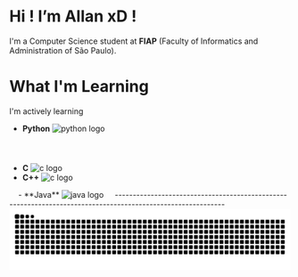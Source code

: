    # **Hi ! I’m Allan xD !**
  I'm a Computer Science student at **FIAP** (Faculty of Informatics and Administration of São Paulo).

   # What I'm Learning
  I'm actively learning 
  - **Python** <img src="https://cdn.jsdelivr.net/gh/devicons/devicon/icons/python/python-original.svg" height="40" alt="python logo"  />
  <img width="12" />
 



###
  - **C** <img src="https://cdn.jsdelivr.net/gh/devicons/devicon/icons/c/c-original.svg" height="40" alt="c logo" />
  - **C++**  <img src="https://cdn.jsdelivr.net/gh/devicons/devicon/icons/c/c-original.svg" height="40" alt="c logo"  />
  <img width="12" />
  - **Java** <img src="https://cdn.jsdelivr.net/gh/devicons/devicon/icons/java/java-original.svg" height="40" alt="java logo"  />
  <img width="12" />
------------------------------------------------------------------------------------------------------------
<img src="https://raw.githubusercontent.com/lanc07/lanc07/output/snake.svg" alt="Snake animation" />

###

